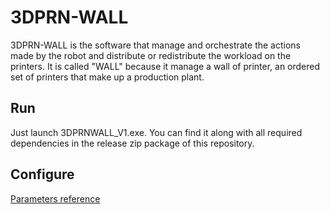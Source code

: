 # 3DPRN-WALL

3DPRN-WALL is the software that manage and orchestrate the actions made by the robot and distribute or redistribute the workload on the printers.
It is called "WALL" because it manage a wall of printer, an ordered set of printers that make up a production plant.

## Run

Just launch 3DPRNWALL_V1.exe. You can find it along with all required dependencies in the release zip package of this repository.

## Configure

[Parameters reference](https://github.com/3DPRN/RAMASP/blob/master/RAM%20ASP%20-%20Parameters%20reference.pdf)
